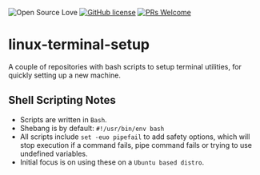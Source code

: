 ![Open Source Love](https://badges.frapsoft.com/os/v2/open-source.svg?v=103) [![GitHub license](https://img.shields.io/badge/licence-GPL--3.0-blue)](LICENSE) [![PRs Welcome](https://img.shields.io/badge/PRs-welcome-green.svg)](.github/CONTRIBUTING.md)
<br>

# linux-terminal-setup

A couple of repositories with bash scripts to setup terminal utilities, for quickly setting up a new machine.

## Shell Scripting Notes

- Scripts are written in `Bash`.
- Shebang is by default: `#!/usr/bin/env bash`
- All scripts include `set -euo pipefail` to add safety options, which will stop execution if a command fails, pipe command fails or trying to use
  undefined variables.
- Initial focus is on using these on a `Ubuntu based distro`.
